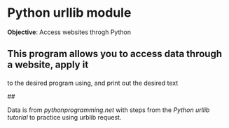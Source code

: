 # Python urllib module

**Objective**: Access websites throgh Python

## <p> This program allows you to access data through a website, apply it 
to the desired program using, and print out the desired text </p>

##<p> Data is from *pythonprogramming.net* with steps from the *Python urllib tutorial* 
to practice using urblib request. </p>

